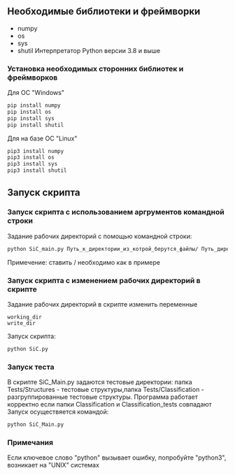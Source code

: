 ## Необходимые библиотеки и фреймворки
* numpy
* os
* sys
* shutil
Интерпретатор Python версии 3.8 и выше 
### Установка необходимых сторонних библиотек и фреймворков
Для ОС "Windows"
``` sh
pip install numpy
pip install os
pip install sys
pip install shutil
```
Для на базе ОС "Linux"
``` sh
pip3 install numpy
pip3 install os
pip3 install sys
pip3 install shutil
``` 

## Запуск скрипта
### Запуск скрипта с использованием аргрументов командной строки
Задание рабочих директорий с помощью командной строки:
``` sh
python SiC_main.py Путь_к_директории_из_котрой_берутся_файлы/ Путь_директории_сортировки/
```
Примечение: ставить / необходимо как в примере

### Запуск скрипта с изменением рабочих директорий в скрипте
Задание рабочих директорий в скрипте
изменить переменные
```
working_dir
write_dir
```
Запуск скрипта:
``` sh
python SiC.py
```

### Запуск теста
В скрипте SiC_Main.py задаются тестовые директории: папка Tests/Structures - тестовые структуры,папка Tests/Classification - разгруппированные тестовые структуры. Программа работает корректно если папки Classification и Classification_tests совпадают
Запуск осуществяется командой:
``` sh
python SiC_Main.py
```

### Примечания
Если ключевое слово "python" вызывает ошибку, попробуйте "python3", возникает на "UNIX" системах
 